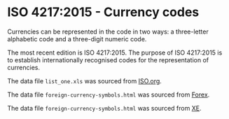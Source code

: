 # ISO 4217:2015 - Currency codes

Currencies can be represented in the code in two ways: a three-letter alphabetic 
code and a three-digit numeric code.

The most recent edition is ISO 4217:2015. The purpose of ISO 4217:2015 is to 
establish internationally recognised codes for the representation of currencies. 

The data file `list_one.xls` was sourced from 
[ISO.org](https://www.iso.org/iso-4217-currency-codes.html).

The data file `foreign-currency-symbols.html` was sourced from 
[Forex](https://www.forexrealm.com/additional-info/foreign-currency-symbols.html).

The data file `foreign-currency-symbols.html` was sourced from 
[XE](https://www.xe.com/symbols.php).
